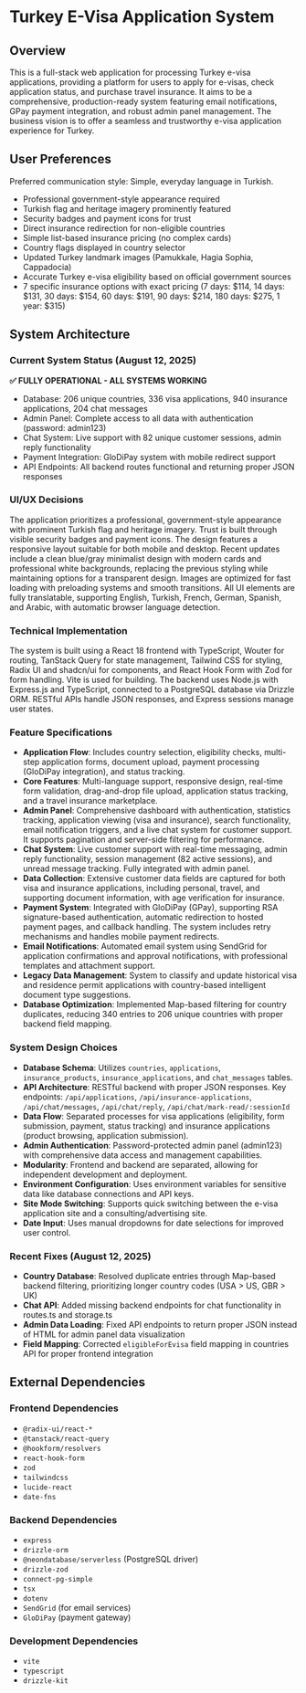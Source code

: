 # Turkey E-Visa Application System

## Overview
This is a full-stack web application for processing Turkey e-visa applications, providing a platform for users to apply for e-visas, check application status, and purchase travel insurance. It aims to be a comprehensive, production-ready system featuring email notifications, GPay payment integration, and robust admin panel management. The business vision is to offer a seamless and trustworthy e-visa application experience for Turkey.

## User Preferences
Preferred communication style: Simple, everyday language in Turkish.
- Professional government-style appearance required
- Turkish flag and heritage imagery prominently featured
- Security badges and payment icons for trust
- Direct insurance redirection for non-eligible countries
- Simple list-based insurance pricing (no complex cards)
- Country flags displayed in country selector
- Updated Turkey landmark images (Pamukkale, Hagia Sophia, Cappadocia)
- Accurate Turkey e-visa eligibility based on official government sources
- 7 specific insurance options with exact pricing (7 days: $114, 14 days: $131, 30 days: $154, 60 days: $191, 90 days: $214, 180 days: $275, 1 year: $315)

## System Architecture

### Current System Status (August 12, 2025)
**✅ FULLY OPERATIONAL - ALL SYSTEMS WORKING**
- Database: 206 unique countries, 336 visa applications, 940 insurance applications, 204 chat messages
- Admin Panel: Complete access to all data with authentication (password: admin123)
- Chat System: Live support with 82 unique customer sessions, admin reply functionality
- Payment Integration: GloDiPay system with mobile redirect support
- API Endpoints: All backend routes functional and returning proper JSON responses

### UI/UX Decisions
The application prioritizes a professional, government-style appearance with prominent Turkish flag and heritage imagery. Trust is built through visible security badges and payment icons. The design features a responsive layout suitable for both mobile and desktop. Recent updates include a clean blue/gray minimalist design with modern cards and professional white backgrounds, replacing the previous styling while maintaining options for a transparent design. Images are optimized for fast loading with preloading systems and smooth transitions. All UI elements are fully translatable, supporting English, Turkish, French, German, Spanish, and Arabic, with automatic browser language detection.

### Technical Implementation
The system is built using a React 18 frontend with TypeScript, Wouter for routing, TanStack Query for state management, Tailwind CSS for styling, Radix UI and shadcn/ui for components, and React Hook Form with Zod for form handling. Vite is used for building. The backend uses Node.js with Express.js and TypeScript, connected to a PostgreSQL database via Drizzle ORM. RESTful APIs handle JSON responses, and Express sessions manage user states.

### Feature Specifications
- **Application Flow**: Includes country selection, eligibility checks, multi-step application forms, document upload, payment processing (GloDiPay integration), and status tracking.
- **Core Features**: Multi-language support, responsive design, real-time form validation, drag-and-drop file upload, application status tracking, and a travel insurance marketplace.
- **Admin Panel**: Comprehensive dashboard with authentication, statistics tracking, application viewing (visa and insurance), search functionality, email notification triggers, and a live chat system for customer support. It supports pagination and server-side filtering for performance.
- **Chat System**: Live customer support with real-time messaging, admin reply functionality, session management (82 active sessions), and unread message tracking. Fully integrated with admin panel.
- **Data Collection**: Extensive customer data fields are captured for both visa and insurance applications, including personal, travel, and supporting document information, with age verification for insurance.
- **Payment System**: Integrated with GloDiPay (GPay), supporting RSA signature-based authentication, automatic redirection to hosted payment pages, and callback handling. The system includes retry mechanisms and handles mobile payment redirects.
- **Email Notifications**: Automated email system using SendGrid for application confirmations and approval notifications, with professional templates and attachment support.
- **Legacy Data Management**: System to classify and update historical visa and residence permit applications with country-based intelligent document type suggestions.
- **Database Optimization**: Implemented Map-based filtering for country duplicates, reducing 340 entries to 206 unique countries with proper backend field mapping.

### System Design Choices
- **Database Schema**: Utilizes `countries`, `applications`, `insurance_products`, `insurance_applications`, and `chat_messages` tables.
- **API Architecture**: RESTful backend with proper JSON responses. Key endpoints: `/api/applications`, `/api/insurance-applications`, `/api/chat/messages`, `/api/chat/reply`, `/api/chat/mark-read/:sessionId`
- **Data Flow**: Separated processes for visa applications (eligibility, form submission, payment, status tracking) and insurance applications (product browsing, application submission).
- **Admin Authentication**: Password-protected admin panel (admin123) with comprehensive data access and management capabilities.
- **Modularity**: Frontend and backend are separated, allowing for independent development and deployment.
- **Environment Configuration**: Uses environment variables for sensitive data like database connections and API keys.
- **Site Mode Switching**: Supports quick switching between the e-visa application site and a consulting/advertising site.
- **Date Input**: Uses manual dropdowns for date selections for improved user control.

### Recent Fixes (August 12, 2025)
- **Country Database**: Resolved duplicate entries through Map-based backend filtering, prioritizing longer country codes (USA > US, GBR > UK)
- **Chat API**: Added missing backend endpoints for chat functionality in routes.ts and storage.ts
- **Admin Data Loading**: Fixed API endpoints to return proper JSON instead of HTML for admin panel data visualization
- **Field Mapping**: Corrected `eligibleForEvisa` field mapping in countries API for proper frontend integration

## External Dependencies

### Frontend Dependencies
- `@radix-ui/react-*`
- `@tanstack/react-query`
- `@hookform/resolvers`
- `react-hook-form`
- `zod`
- `tailwindcss`
- `lucide-react`
- `date-fns`

### Backend Dependencies
- `express`
- `drizzle-orm`
- `@neondatabase/serverless` (PostgreSQL driver)
- `drizzle-zod`
- `connect-pg-simple`
- `tsx`
- `dotenv`
- `SendGrid` (for email services)
- `GloDiPay` (payment gateway)

### Development Dependencies
- `vite`
- `typescript`
- `drizzle-kit`